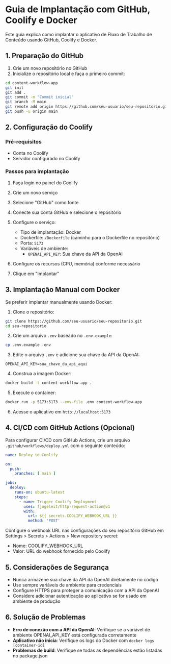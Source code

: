 # Guia de Implantação com GitHub, Coolify e Docker

Este guia explica como implantar o aplicativo de Fluxo de Trabalho de Conteúdo usando GitHub, Coolify e Docker.

## 1. Preparação do GitHub

1. Crie um novo repositório no GitHub
2. Inicialize o repositório local e faça o primeiro commit:

```bash
cd content-workflow-app
git init
git add .
git commit -m "Commit inicial"
git branch -M main
git remote add origin https://github.com/seu-usuario/seu-repositorio.git
git push -u origin main
```

## 2. Configuração do Coolify

### Pré-requisitos
- Conta no Coolify
- Servidor configurado no Coolify

### Passos para implantação

1. Faça login no painel do Coolify
2. Crie um novo serviço
3. Selecione "GitHub" como fonte
4. Conecte sua conta GitHub e selecione o repositório
5. Configure o serviço:
   - Tipo de implantação: Docker
   - Dockerfile: `/Dockerfile` (caminho para o Dockerfile no repositório)
   - Porta: `5173`
   - Variáveis de ambiente:
     - `OPENAI_API_KEY`: Sua chave da API da OpenAI

6. Configure os recursos (CPU, memória) conforme necessário
7. Clique em "Implantar"

## 3. Implantação Manual com Docker

Se preferir implantar manualmente usando Docker:

1. Clone o repositório:
```bash
git clone https://github.com/seu-usuario/seu-repositorio.git
cd seu-repositorio
```

2. Crie um arquivo `.env` baseado no `.env.example`:
```bash
cp .env.example .env
```

3. Edite o arquivo `.env` e adicione sua chave da API da OpenAI:
```
OPENAI_API_KEY=sua_chave_da_api_aqui
```

4. Construa a imagem Docker:
```bash
docker build -t content-workflow-app .
```

5. Execute o container:
```bash
docker run -p 5173:5173 --env-file .env content-workflow-app
```

6. Acesse o aplicativo em `http://localhost:5173`

## 4. CI/CD com GitHub Actions (Opcional)

Para configurar CI/CD com GitHub Actions, crie um arquivo `.github/workflows/deploy.yml` com o seguinte conteúdo:

```yaml
name: Deploy to Coolify

on:
  push:
    branches: [ main ]

jobs:
  deploy:
    runs-on: ubuntu-latest
    steps:
      - name: Trigger Coolify Deployment
        uses: fjogeleit/http-request-action@v1
        with:
          url: ${{ secrets.COOLIFY_WEBHOOK_URL }}
          method: 'POST'
```

Configure o webhook URL nas configurações do seu repositório GitHub em Settings > Secrets > Actions > New repository secret:
- Nome: COOLIFY_WEBHOOK_URL
- Valor: URL do webhook fornecido pelo Coolify

## 5. Considerações de Segurança

- Nunca armazene sua chave da API da OpenAI diretamente no código
- Use sempre variáveis de ambiente para credenciais
- Configure HTTPS para proteger a comunicação com a API da OpenAI
- Considere adicionar autenticação ao aplicativo se for usado em ambiente de produção

## 6. Solução de Problemas

- **Erro de conexão com a API da OpenAI**: Verifique se a variável de ambiente OPENAI_API_KEY está configurada corretamente
- **Aplicativo não inicia**: Verifique os logs do Docker com `docker logs [container-id]`
- **Problemas de build**: Verifique se todas as dependências estão listadas no package.json
